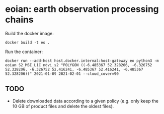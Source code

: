 # eoian: **e**arth **o**bservation processing ch**ain**s







Build the docker image:

    docker build -t eo .
    
Run the container: 
   
    docker run --add-host host.docker.internal:host-gateway eo python3 -m eoian S2_MSI_L1C ndvi_s2 "POLYGON ((-6.485367 52.328206, -6.326752 52.328206, -6.326752 52.416241, -6.485367 52.416241, -6.485367 52.328206))" 2021-01-09 2021-02-01 --cloud_cover=90



## TODO

* Delete downloaded data according to a given policy (e.g. only keep the 10 GB of product files and delete the oldest files).